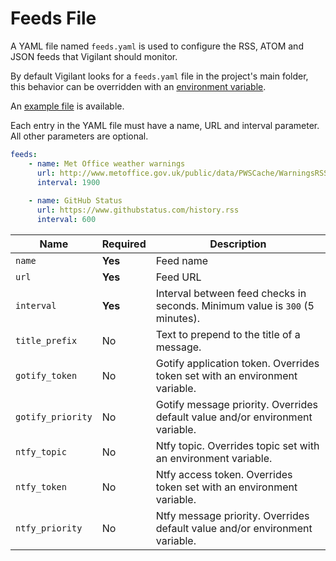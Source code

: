 # Feeds File

A YAML file named `feeds.yaml` is used to configure the RSS, ATOM and JSON feeds that Vigilant should monitor.

By default Vigilant looks for a `feeds.yaml` file in the project's main folder, this behavior can be overridden with an [environment variable](configuration.md#feeds-file).

An [example file](../feeds.example.yaml) is available.

Each entry in the YAML file must have a name, URL and interval parameter. All other parameters are optional.

```YAML
feeds:
    - name: Met Office weather warnings
      url: http://www.metoffice.gov.uk/public/data/PWSCache/WarningsRSS/Region/UK
      interval: 1900
    
    - name: GitHub Status
      url: https://www.githubstatus.com/history.rss
      interval: 600
```

| Name              | Required | Description                                                                   |
| ----------------- | -------- | ----------------------------------------------------------------------------- |
| `name`            | **Yes**  | Feed name                                                                     |
| `url`             | **Yes**  | Feed URL                                                                      |
| `interval`        | **Yes**  | Interval between feed checks in seconds. Minimum value is `300` (5 minutes).  |
| `title_prefix`    | No       | Text to prepend to the title of a message.                                    |
| `gotify_token`    | No       | Gotify application token. Overrides token set with an environment variable.   |
| `gotify_priority` | No       | Gotify message priority. Overrides default value and/or environment variable. |
| `ntfy_topic`      | No       | Ntfy topic. Overrides topic set with an environment variable.                 |
| `ntfy_token`      | No       | Ntfy access token. Overrides token set with an environment variable.          |
| `ntfy_priority`   | No       | Ntfy message priority. Overrides default value and/or environment variable.   |
